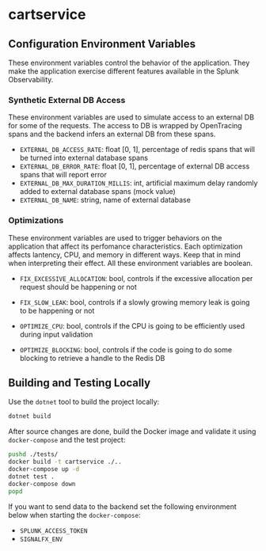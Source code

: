 # cartservice

## Configuration Environment Variables

These environment variables control the behavior of the application.
They make the application exercise different features available in the Splunk Observability.

### Synthetic External DB Access

These environment variables are used to simulate access to an external DB for some of the requests.
The access to DB is wrapped by OpenTracing spans and the backend infers an external DB from these spans.

- `EXTERNAL_DB_ACCESS_RATE`: float [0, 1], percentage of redis spans that will be turned into external database spans
- `EXTERNAL_DB_ERROR_RATE`: float [0, 1], percentage of external DB access spans that will report error
- `EXTERNAL_DB_MAX_DURATION_MILLIS`: int, artificial maximum delay randomly added to external database spans (mock value)
- `EXTERNAL_DB_NAME`: string, name of external database

### Optimizations

These environment variables are used to trigger behaviors on the application that affect its perfomance characteristics.
Each optimization affects lantency, CPU, and memory in different ways.
Keep that in mind when interpreting their effect.
All these environment variables are boolean.

- `FIX_EXCESSIVE_ALLOCATION`: bool, controls if the excessive allocation per request should be happening or not
- `FIX_SLOW_LEAK`: bool, controls if a slowly growing memory leak is going to be happening or not
- `OPTIMIZE_CPU`: bool, controls if  the CPU is going to be efficiently used during input validation

- `OPTIMIZE_BLOCKING`: bool, controls if the code is going to do some blocking to retrieve a handle to the Redis DB

## Building and Testing Locally

Use the `dotnet` tool to build the project locally:

```bash
dotnet build
```

After source changes are done, build the Docker image and validate it using `docker-compose`
and the test project:

```bash
pushd ./tests/
docker build -t cartservice ./..
docker-compose up -d
dotnet test .
docker-compose down
popd
```

If you want to send data to the backend set the following environment below when starting the `docker-compose`:

- `SPLUNK_ACCESS_TOKEN`
- `SIGNALFX_ENV`

